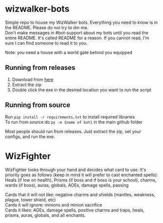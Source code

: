 # wizwalker-bots
Simple repo to house my WizWalker bots. Everything you need to know is in the README. Please do not try to dm me. <br />
Don't make messages in #bot-support about my bots until you read the entire README. It's called README for a reason. If you cannot read, I'm sure I can find someone to read it to you.

Note: you need a house with a world gate behind you equipped

## Running from releases
1. Download from [here](https://github.com/MajorPain1/wizwalkerbots/releases) <br />
2. Extract the zip <br />
3. Double click the exe in the desired location you want to run the script <br />

## Running from source
Run `pip install -r requirements.txt` to install required libraries <br />
To run from source do `py -m {name of bot}` in the main github folder <br />

Most people should run from releases. Just extract the zip, set your configs, and run the exe.

# WizFighter
WizFighter looks through your hand and decides what card to use. It's priority goes as follows (keep in mind it will prefer to cast enchanted spells): <br />
Heals (if low on health), Prisms (if boss and if boss is your school), charms, wards (if boss), auras, globals, AOEs, damage spells, passing <br />

Cards that it will not like: negative charms and shields (mantles, weakness, plague, tower shield, etc) <br />
Cards it will ignore: minions and minion sacrifice <br />
Cards it likes: AOEs, damage spells, positive charms and traps, heals, prisms, auras, globals, and all enchants. <br />

